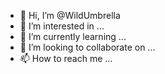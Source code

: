 - 👋 Hi, I’m @WildUmbrella
- 👀 I’m interested in ...
- 🌱 I’m currently learning ...
- 💞️ I’m looking to collaborate on ...
- 📫 How to reach me ...

<!---
WildUmbrella/WildUmbrella is a ✨ special ✨ repository because its `README.md` (this file) appears on your GitHub profile.
You can click the Preview link to take a look at your changes.
--->
